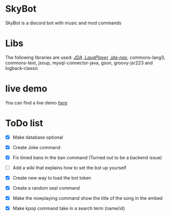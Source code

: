 # SkyBot
SkyBot is a discord bot with music and mod commands

# Libs
The following libraries are used:
[_JDA_](https://github.com/DV8FromTheWorld/JDA) 
,[_LavaPlayer_](https://github.com/sedmelluq/lavaplayer)
,[_jda-nas_](https://github.com/sedmelluq/jda-nas), commons-lang3, commons-text, jsoup, mysql-connector-java, gson, groovy-jsr223 and logback-classic


# live demo
You can find a live demo [_here_](https://discord.gg/XBQ9xAT)

# ToDo list
- [X] Make database optional
- [X] Create Joke command
- [X] Fix timed bans in the ban command (Turned out to be a backend issue)
- [ ] Add a wiki that explains how to set the bot up yourself
- [X] Create new way to load the bot token
- [X] Create a random seal command
- [X] Make the nowplaying command show the title of the song in the embed
- [x] Make kpop command take in a search term (name/id)

